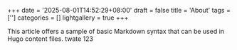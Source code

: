 +++
date = '2025-08-01T14:52:29+08:00'
draft = false
title = 'About'
tags = ['']
categories = []
lightgallery = true
+++

This article offers a sample of basic Markdown syntax that can be used in Hugo content files.
twate 123